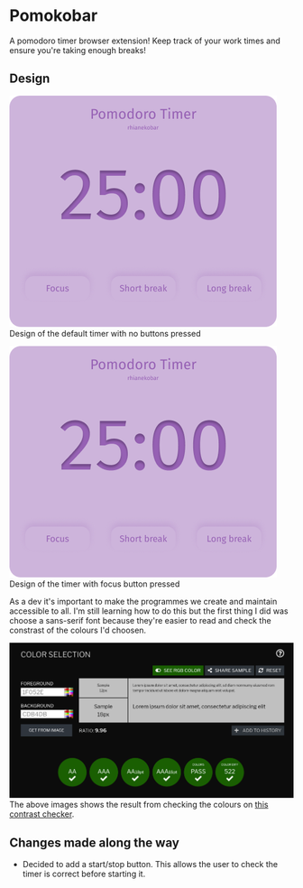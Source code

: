 # Pomokobar

A pomodoro timer browser extension! Keep track of your work times and ensure you're taking enough breaks!

## Design

![default timer design](Images/DefaultTimer.png "Defult timer design")
Design of the default timer with no buttons pressed

![focus pressed timer design](Images/DefaultTimer.png "Focus pressed timer design")
Design of the timer with focus button pressed

As a dev it's important to make the programmes we create and maintain accessible to all. I'm still learning how to do this but the first thing I did was choose a sans-serif font because they're easier to read and check the constrast of the colours I'd choosen.

![Results contrast checker](Images/contrastChecker.png "Results from the contrast checker")
The above images shows the result from checking the colours on [this contrast checker](https://contrastchecker.com/).

## Changes made along the way

- Decided to add a start/stop button. This allows the user to check the timer is correct before starting it.